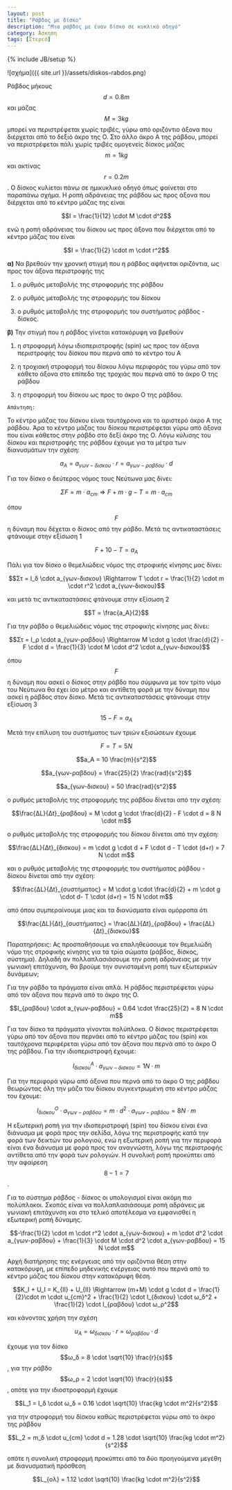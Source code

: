 ```yaml
---
layout: post
title: "Ράβδος με δίσκο"
description: "Μια ράβδος με έναν δίσκο σε κυκλικό οδηγό"
category: Άσκηση
tags: [Στερεό]
---
```

{% include JB/setup %}


![σχήμα]({{ site.url }}/assets/diskos-rabdos.png) 


Ράβδος μήκους $$d = 0.8m$$ και μάζας $$M = 3kg$$ μπορεί να περιστρέφεται χωρίς τριβές, γύρω από οριζόντιο άξονα που διέρχεται από το δεξιό άκρο της Ο. Στο άλλο άκρο Α της ράβδου, μπορεί να περιστρέφεται πάλι χωρίς τριβές ομογενείς δίσκος μάζας $$m = 1kg$$ και ακτίνας $$r = 0.2m$$. O δίσκος κυλίεται πάνω σε ημικυκλικό οδηγό όπως φαίνεται στο παραπάνω σχήμα. Η ροπή αδράνειας της ράβδου ως προς άξονα που διέρχεται από το κέντρο μάζας της είναι

$$I = \frac{1}{12} \cdot M \cdot d^2$$

ενώ η ροπή αδράνειας του δίσκου ως προς άξονα που διέρχεται από το κέντρο μάζας του είναι

$$I = \frac{1}{2} \cdot m \cdot r^2$$


**α)** Να βρεθούν την χρονική στιγμή που η ράβδος αφήνεται οριζόντια, ως προς τον άξονα περιστροφής της

1) ο ρυθμός μεταβολής της στροφορμής της ράβδου 

2) ο ρυθμός μεταβολής της στροφορμής του δίσκου

3) ο ρυθμός μεταβολής της στροφορμής του συστήματος ράβδος - δίσκος.


**β)** Την στιγμή που η ράβδος γίνεται κατακόρυφη να βρεθούν 

1) η στροφορμή λόγω ιδιοπεριστροφής (spin) ως προς τον άξονα περιστροφής του δίσκου που περνά από το κέντρο του Α 

2) η τροχιακή στροφορμή του δίσκου λόγω περιφοράς του γύρω από τον κάθετο άξονα στο επίπεδο της τροχιάς που περνά από το άκρο Ο της ράβδου

3) η στροφορμή του δίσκου ως προς το άκρο Ο της ράβδου.


`Απάντηση:`


To κέντρο μάζας του δίσκου είναι ταυτόχρονα και το αριστερό άκρο Α της ράβδου. Άρα το κέντρο μάζας του δίσκου περιστρέφεται γύρω από άξονα που είναι κάθετος στην ράβδο στο δεξί άκρο της Ο. Λόγω κύλισης του δίσκου και περιστροφής της ράβδου έχουμε για τα μέτρα των διανυσμάτων την σχέση:


$$a_A = a_{γων-δισκου} \cdot r = a_{γων-ραβδου} \cdot d$$


Για τον δίσκο ο δεύτερος νόμος τους Νεύτωνα μας δίνει:


$$ΣF = m \cdot a_{cm} \Rightarrow F + m \cdot g - T = m \cdot a_{cm} $$


όπου $$F$$ η δύναμη που δέχεται ο δίσκος από την ράβδο. Μετά τις αντικαταστάσεις φτάνουμε στην εξίσωση 1


$$ F + 10 - T = a_A $$


Πάλι για τον δίσκο ο θεμελιώδεις νόμος της στροφικής κίνησης μας δίνει:


$$Στ = Ι_δ \cdot a_{γων-δισκου} \Rightarrow Τ \cdot r = \frac{1}{2} \cdot m \cdot r^2 \cdot a_{γων-δισκου}$$


και μετά τις αντικαταστάσεις φτάνουμε στην εξίσωση 2

$$Τ = \frac{a_A}{2}$$

Για την ράβδο ο θεμελιώδεις νόμος της στροφικής κίνησης μας δίνει:


$$Στ = Ι_ρ \cdot a_{γων-ραβδου} \Rightarrow Μ \cdot g \cdot \frac{d}{2} - F \cdot d = \frac{1}{3} \cdot M \cdot d^2 \cdot a_{γων-δισκου}$$


όπου $$F$$ η δύναμη που ασκεί ο δίσκος στην ράβδο που σύμφωνα με τον τρίτο νόμο του Νεύτωνα θα έχει ίσο μέτρο και αντίθετη φορά με την δύναμη που ασκεί η ράβδος στον δίσκο. Μετά τις αντικαταστάσεις φτάνουμε στην εξίσωση 3


$$15 - F = a_A$$


Μετά την επίλυση του συστήματος των τριών εξισώσεων έχουμε


$$F = T = 5N$$


$$a_A = 10 \frac{m}{s^2}$$


$$a_{γων-ραβδου} = \frac{25}{2} \frac{rad}{s^2}$$


$$a_{γων-δισκου} = 50 \frac{rad}{s^2}$$


ο ρυθμός μεταβολής της στροφορμής της ράβδου δίνεται από την σχέση:


$$\frac{ΔL}{Δt}_{ραβδου} = Μ \cdot g \cdot \frac{d}{2} - F \cdot d = 8 Ν \cdot m$$


ο ρυθμός μεταβολής της στροφορμής του δίσκου δίνεται από την σχέση:


$$\frac{ΔL}{Δt}_{δισκου} = m \cdot g \cdot d + F \cdot d - T \cdot (d+r) = 7 Ν \cdot m$$


και ο ρυθμός μεταβολής της στροφορμής του συστήματος ράβδου - δίσκου δίνεται από την σχέση:


$$\frac{ΔL}{Δt}_{συστήματος} = Μ \cdot g \cdot \frac{d}{2} + m \cdot g \cdot d- T \cdot (d+r)  = 15 Ν \cdot m$$


από όπου συμπεραίνουμε μιας και τα διανύσματα είναι ομόρροπα ότι


$$\frac{ΔL}{Δt}_{συστήματος} = \frac{ΔL}{Δt}_{ραβδου} + \frac{ΔL}{Δt}_{δισκου}$$


Παρατηρήσεις: Ας προσπαθήσουμε να επαληθεύσουμε τον θεμελιώδη νόμο της στροφικής κίνησης για τα τρία σώματα (ράβδος, δίσκος, σύστημα). Δηλαδή αν πολλαπλασιάσουμε την ροπή αδράνειας με την γωνιακή επιτάχυνση, θα βρούμε την συνισταμένη ροπή των εξωτερικών δυνάμεων;


Για την ράβδο τα πράγματα είναι απλά. Η ράβδος περιστρέφεται γύρω από τον άξονα που περνά από το άκρο της Ο.


$$Ι_{ραβδου} \cdot a_{γων-ραβδου} = 0.64 \cdot \frac{25}{2} = 8 N \cdot m$$


Για τον δίσκο τα πράγματα γίνονται πολύπλοκα. Ο δίσκος περιστρέφεται γύρω από τον άξονα που περνάει από το κέντρο μάζας του (spin) και ταυτόχρονα περιφέρεται γύρω από τον άξονα που περνά από το άκρο Ο της ράβδου. Για την ιδιοπεριστροφή έχουμε:


$$Ι_{δισκου}^Α \cdot a_{γων-δισκου} = 1 N \cdot m$$


Για την περιφορά γύρω από άξονα που περνά από το άκρο Ο της ράβδου θεωρώντας όλη την μάζα του δίσκου συγκεντρωμένη στο κέντρο μάζας του έχουμε:


$$Ι_{δισκου}^Ο \cdot a_{γων-ραβδου} = m \cdot d^2 \cdot a_{γων-ραβδου} = 8 N \cdot m$$


Η εξωτερική ροπή για την ιδιοπεριστροφή (spin) του δίσκου είναι ένα διάνυσμα με φορά προς την σελίδα, λόγω της περιστροφής κατά την φορά των δεικτών του ρολογιού, ενώ η εξωτερική ροπή για την περιφορά είναι ένα διάνυσμα με φορά προς τον αναγνώστη, λόγω της περιστροφής αντίθετα από την φορά των ρολογιών. Η συνολική ροπή προκύπτει από την αφαίρεση $$8-1 = 7$$.


Για το σύστημα ράβδος - δίσκος οι υπολογισμοί είναι ακόμη πιο πολύπλοκοι. Σκοπός είναι να πολλαπλασιάσουμε ροπή αδράνεις με γωνιακή επιτάχυνση και στο τελικό αποτέλεσμα να εμφανισθεί η εξωτερική ροπή δύναμης.

$$-\frac{1}{2} \cdot m \cdot r^2 \cdot a_{γων-δισκου} + m \cdot d^2 \cdot a_{γων-ραβδου} + \frac{1}{3} \cdot M \cdot d^2 \cdot a_{γων-ραβδου} = 15 N \cdot m$$

Αρχή διατήρησης της ενέργειας από την οριζόντια θέση στην κατακόρυφη, με επίπεδο μηδενικής ενέργειας αυτό που περνά από το κέντρο μάζας του δίσκου στην κατακόρυφη θέση.

$$K_I + U_I = K_{II} + U_{II} \Rightarrow (m+M) \cdot g \cdot d = \frac{1}{2}\cdot m \cdot u_{cm}^2 + \frac{1}{2} \cdot I_{δισκου} \cdot ω_δ^2 + \frac{1}{2} \cdot I_{ραβδου} \cdot ω_ρ^2$$


και κάνοντας χρήση την σχέση


$$u_A = ω_{δισκου} \cdot r = ω_{ραβδου} \cdot d$$


έχουμε για τον δίσκο $$ω_δ = 8 \cdot \sqrt{10} \frac{r}{s}$$, για την ράβδο $$ω_ρ = 2 \cdot \sqrt{10} \frac{r}{s}$$, οπότε για την ιδιοστροφορμή έχουμε


$$L_1 = I_δ \cdot ω_δ = 0.16 \cdot \sqrt{10} \frac{kg \cdot m^2}{s^2}$$


για την στροφορμή του δίσκου καθώς περιστρέφεται γύρω από το άκρο της ράβδου


$$L_2 = m_δ \cdot u_{cm} \cdot d = 1.28 \cdot \sqrt{10} \frac{kg \cdot m^2}{s^2}$$


οπότε η συνολική στροφορμή προκύπτει από τα δύο προηγούμενα μεγέθη με διανυσματική πρόσθεση


$$L_{ολ} = 1.12 \cdot \sqrt{10} \frac{kg \cdot m^2}{s^2}$$
